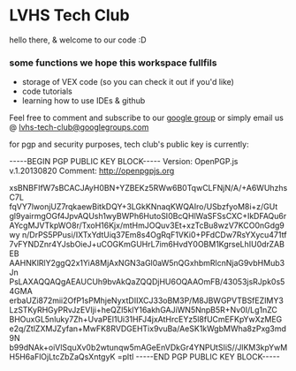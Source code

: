 # LVHS Tech Club

hello there, & welcome to our code :D

### some functions we hope this workspace fullfils
 * storage of VEX code (so you can check it out if you'd like)
 * code tutorials
 * learning how to use IDEs & github

Feel free to comment and subscribe to our [google group](https://groups.google.com/forum/#!forum/lvhs-tech-club)
or simply email us @ [lvhs-tech-club@googlegroups.com](mailto:lvhs-tech-club@googlegroups.com)

for pgp and security purposes, tech club's public key is currently:

﻿-----BEGIN PGP PUBLIC KEY BLOCK-----
Version: OpenPGP.js v.1.20130820
Comment: http://openpgpjs.org

xsBNBFIfW7sBCACJAyH0BN+YZBEKz5RWw6B0TqwCLFNjN/A/+A6WUhzhsC7L
fqVY7lwonjUZ7rqkaewBitkDQY+3LGkKNnaqKWQAIro/USbzfyoM8i+z/GUt
gl9yairmgOGf4JpvAQUsh1wyBWPh6HutoSI0BcQHlWaSFSsCXC+IkDFAQu6r
AYcgMJVTkpWO8r/TxoH16Kjx/mtHmJOQuv3Et+xzTcBu8wzV7KCO0nGdg9wy
n/DrPS5PPusi/IXTxYdtUiq37Em8s4OgRqF1VKi0+PFdCDw7RsYXycu471tf
7vFYNDZnr4YJsbOieJ+uCOGKmGUHrL7im6HvdY0OBM1KgrseLhIU0drZABEB
AAHNKlRlY2ggQ2x1YiA8MjAxNGN3aGl0aW5nQGxhbmRlcnNjaG9vbHMub3Jn
PsLAXAQQAQgAEAUCUh9bvAkQaZQQDjHU6OQAAOmFB/43053jsRJpk0s54GMA
erbaUZi872mii2OfP1sPMhjeNyxtDIIXCJ33oBM3P/M8JBWGPVTBSfEZIMY3
LzSTKyRHGyPRvJzEVIji+heQZl5klY16akhGAJiWN5NnpB5R+Nv0I/Lg1nZC
BHOuxGL5nluky7Zh+UvaPEl1Ui31HFJ4jxAtHrcEYz5l8fUCmEFKpYwXzMEG
e2q/ZtlZXMJZyfan+MwFK8RVDGEHTix9vuBa/AeSK1kWgbMWha8zPxg3md9N
b99dNAk+oiVlSquXv0b2wtunqw5mAGeEnVDkGr4YNPUtSIiS//JlKM3kpYwM
H5H6aFlOjLtcZbZaQsXntgyK
=pltl
-----END PGP PUBLIC KEY BLOCK-----